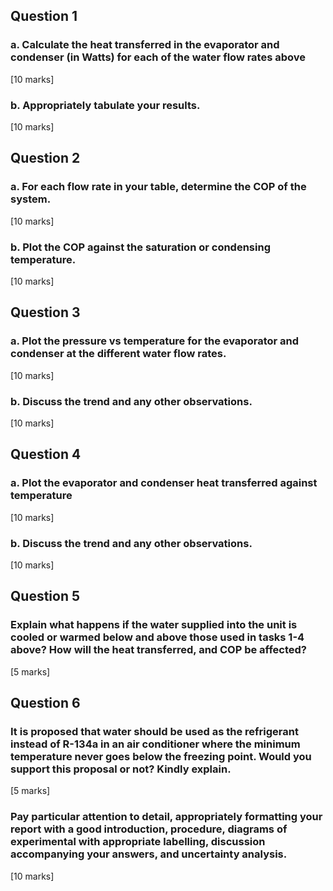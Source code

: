 ## Question 1
### a. Calculate the heat transferred in the evaporator and condenser (in Watts) for each of the water flow rates above 
[10 marks]
### b. Appropriately tabulate your results. 
[10 marks]

## Question 2
### a. For each flow rate in your table, determine the COP of the system. 
[10 marks]
### b. Plot the COP against the saturation or condensing temperature. 
[10 marks]
## Question 3
### a. Plot the pressure vs temperature for the evaporator and condenser at the different water flow rates. 
[10 marks]
### b. Discuss the trend and any other observations. 
[10 marks]
## Question 4
### a. Plot the evaporator and condenser heat transferred against temperature 
[10 marks]
### b. Discuss the trend and any other observations. 
[10 marks]
## Question 5
### Explain what happens if the water supplied into the unit is cooled or warmed below and above those used in tasks 1-4 above? How will the heat transferred, and COP be affected? 
[5 marks]
## Question 6
### It is proposed that water should be used as the refrigerant instead of R-134a in an air conditioner where the minimum temperature never goes below the freezing point. Would you support this proposal or not? Kindly explain. 
[5 marks]
### Pay particular attention to detail, appropriately formatting your report with a good introduction, procedure, diagrams of experimental with appropriate labelling, discussion accompanying your answers, and uncertainty analysis. 
[10 marks]
